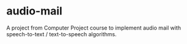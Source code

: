 # audio-mail
A project from Computer Project course to implement audio mail with speech-to-text / text-to-speech algorithms.

